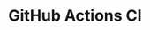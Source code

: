 # GitHub Actions CI




























































































































































































































































































































































































































































































































































































































































































































































































































































































































































































































































































































































































































































































































































































































































































































































































































































































































































































































































































































































































































































































































































































































































































































































































































































































































































































































































































































































































































































































































































































































































































































































































































































